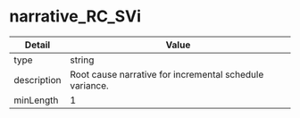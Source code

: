 # narrative_RC_SVi
| Detail | Value |
| ------ | ----- |
| type | string |
| description | Root cause narrative for incremental schedule variance. |
| minLength | 1 |
